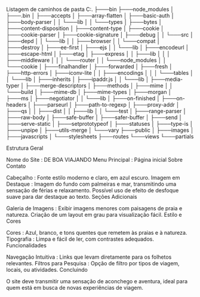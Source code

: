 Listagem de caminhos de pasta
C:.
├───bin
├───node_modules
│   ├───.bin
│   ├───accepts
│   ├───array-flatten
│   ├───basic-auth
│   ├───body-parser
│   │   └───lib
│   │       └───types
│   ├───bytes
│   ├───content-disposition
│   ├───content-type
│   ├───cookie
│   ├───cookie-parser
│   ├───cookie-signature
│   ├───debug
│   │   └───src
│   ├───depd
│   │   └───lib
│   │       ├───browser
│   │       └───compat
│   ├───destroy
│   ├───ee-first
│   ├───ejs
│   │   └───lib
│   ├───encodeurl
│   ├───escape-html
│   ├───etag
│   ├───express
│   │   ├───lib
│   │   │   ├───middleware
│   │   │   └───router
│   │   └───node_modules
│   │       └───cookie
│   ├───finalhandler
│   ├───forwarded
│   ├───fresh
│   ├───http-errors
│   ├───iconv-lite
│   │   ├───encodings
│   │   │   └───tables
│   │   └───lib
│   ├───inherits
│   ├───ipaddr.js
│   │   └───lib
│   ├───media-typer
│   ├───merge-descriptors
│   ├───methods
│   ├───mime
│   │   └───build
│   ├───mime-db
│   ├───mime-types
│   ├───morgan
│   ├───ms
│   ├───negotiator
│   │   └───lib
│   ├───on-finished
│   ├───on-headers
│   ├───parseurl
│   ├───path-to-regexp
│   ├───proxy-addr
│   ├───qs
│   │   ├───dist
│   │   ├───lib
│   │   └───test
│   ├───range-parser
│   ├───raw-body
│   ├───safe-buffer
│   ├───safer-buffer
│   ├───send
│   ├───serve-static
│   ├───setprototypeof
│   ├───statuses
│   ├───type-is
│   ├───unpipe
│   ├───utils-merge
│   └───vary
├───public
│   ├───images
│   ├───javascripts
│   └───stylesheets
├───routes
└───views
    └───partials

Estrutura Geral

Nome do Site : DE BOA VIAJANDO
Menu Principal :
Página inicial
Sobre
Contato

Cabeçalho :
Fonte estilo moderno e claro, em azul escuro.
Imagem em Destaque :
Imagem do fundo com palmeiras e mar, transmitindo uma sensação de férias e relaxamento.
Possível uso de efeito de desfoque suave para dar destaque ao texto.
Seções Adicionais

Galeria de Imagens :
Exibir imagens menores com paisagens de praia e natureza.
Criação de um layout em grau para visualização fácil.
Estilo e Cores

Cores : Azul, branco, e tons quentes que remetem às praias e à natureza.
Tipografia : Limpa e fácil de ler, com contrastes adequados.
Funcionalidades

Navegação Intuitiva :
Links que levam diretamente para os folhetos relevantes.
Filtros para Pesquisa :
Opção de filtro por tipos de viagem, locais, ou atividades.
Concluindo

O site deve transmitir uma sensação de aconchego e aventura, ideal para quem está em busca de novas experiências de viagem.
